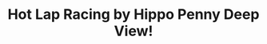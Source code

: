 ---
title: Hot Lap Racing by Hippo Penny Deep View!
layout: scoredetail
permalink: /meta-score/hot-lap-racing
header:
  teaser: /assets/images/hot-lap-racing.jpg
  video:
    id: u7iI90IGKr8
    provider: youtube
---